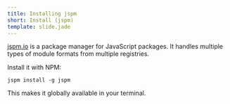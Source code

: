 ```yaml
---
title: Installing jspm
short: Install (jspm)
template: slide.jade
---
```


[jspm.io](http://jspm.io/) is a package manager for JavaScript packages. It handles multiple types of module formats from multiple registries.

Install it with NPM:

    jspm install -g jspm

This makes it globally available in your terminal.